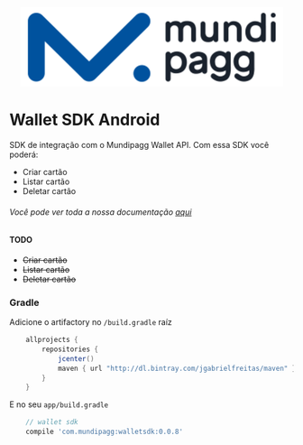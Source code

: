 
<center><img src="/art/mundilogo.png"></center>

# Wallet SDK Android

SDK de integração com o Mundipagg Wallet API.
Com essa SDK você poderá:

* Criar cartão
* Listar cartão
* Deletar cartão

###### Você pode ver toda a nossa documentação [aqui](https://github.com/mundipagg/mundipagg-wallet-android/wiki/Getting-Started)

#### TODO
* ~~Criar cartão~~
* ~~Listar cartão~~
* ~~Deletar cartão~~

### Gradle

Adicione o artifactory no `/build.gradle` raíz

```gradle
    allprojects {
        repositories {
            jcenter()
            maven { url "http://dl.bintray.com/jgabrielfreitas/maven" }
        }
    }
```

E no seu `app/build.gradle`
```gradle
    // wallet sdk
    compile 'com.mundipagg:walletsdk:0.0.8'
```

